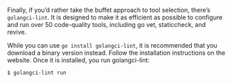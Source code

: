 Finally, if you’d rather take the buffet approach to tool selection, there’s `golangci-lint`. It is designed to make it as efficient as possible to configure and run over 50 code-quality tools, including go vet, staticcheck, and revive.

While you can use `go install golangci-lint`, it is recommended that you download a binary version instead. Follow the installation instructions on the website. 
Once it is installed, you run golangci-lint:
```
$ golangci-lint run
```